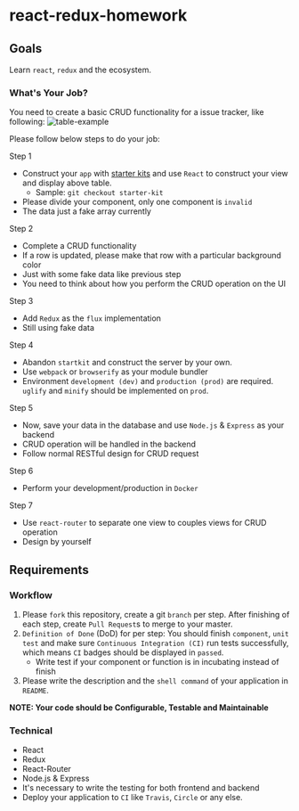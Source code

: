 # react-redux-homework

## Goals
Learn `react`, `redux` and the ecosystem.

### What's Your Job?
You need to create a basic CRUD functionality for a issue tracker, like following:
![table-example](http://i.imgur.com/tyecoP9.png)

Please follow below steps to do your job:   

Step 1
  * Construct your `app` with [starter kits](https://reactjs.org/community/starter-kits.html) and use `React` to construct your view and display above table.
    * Sample: `git checkout starter-kit`
  * Please divide your component, only one component is `invalid`
  * The data just a fake array currently

Step 2
  * Complete a CRUD functionality
  * If a row is updated, please make that row with a particular background color
  * Just with some fake data like previous step
  * You need to think about how you perform the CRUD operation on the UI

Step 3
  * Add `Redux` as the `flux` implementation
  * Still using fake data

Step 4
  * Abandon `startkit` and construct the server by your own.
  * Use `webpack` or `browserify` as your module bundler
  * Environment `development (dev)` and `production (prod)` are required. `uglify` and `minify` should be implemented on `prod`.

Step 5
  * Now, save your data in the database and use `Node.js` & `Express` as your backend
  * CRUD operation will be handled in the backend
  * Follow normal RESTful design for CRUD request

Step 6
  * Perform your development/production in `Docker`

Step 7
  * Use `react-router` to separate one view to couples views for CRUD operation
  * Design by yourself

## Requirements
### Workflow
1. Please `fork` this repository, create a git `branch` per step. After finishing of each step, create `Pull Request`s to merge to your master.
2. `Definition of Done` (DoD) for per step: You should finish `component`, `unit test` and make sure `Continuous Integration (CI)` run tests successfully, which means `CI` badges should be displayed in `passed`.
   * Write test if your component or function is in incubating instead of finish
3. Please write the description and the `shell command` of your application in `README`.

**NOTE: Your code should be Configurable, Testable and Maintainable**

### Technical
* React
* Redux
* React-Router
* Node.js & Express
* It's necessary to write the testing for both frontend and backend
* Deploy your application to `CI` like `Travis`, `Circle` or any else.
